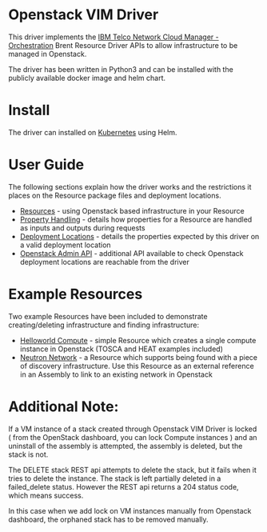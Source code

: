 # Openstack VIM Driver

This driver implements the [IBM Telco Network Cloud Manager - Orchestration](https://www.ibm.com/support/knowledgecenter/SSDSDC_1.3/welcome_page/kc_welcome-444.html) Brent Resource Driver APIs to allow infrastructure to be managed in Openstack.

The driver has been written in Python3 and can be installed with the publicly available docker image and helm chart.

# Install

The driver can installed on [Kubernetes](./k8s-install.md) using Helm.

# User Guide

The following sections explain how the driver works and the restrictions it places on the Resource package files and deployment locations.

- [Resources](./user-guide/resources.md) - using Openstack based infrastructure in your Resource
- [Property Handling](./user-guide/property-handling.md) - details how properties for a Resource are handled as inputs and outputs during requests
- [Deployment Locations](./user-guide/deployment-locations.md) - details the properties expected by this driver on a valid deployment location
- [Openstack Admin API](./user-guide/os-admin-api.md) - additional API available to check Openstack deployment locations are reachable from the driver

# Example Resources

Two example Resources have been included to demonstrate creating/deleting infrastructure and finding infrastructure:

- [Helloworld Compute](./reference/example-resources/helloworld-compute/Readme.md) - simple Resource which creates a single compute instance in Openstack (TOSCA and HEAT examples included)
- [Neutron Network](./reference/example-resources/neutron-network/Readme.md) - a Resource which supports being found with a piece of discovery infrastructure. Use this Resource as an external reference in an Assembly to link to an existing network in Openstack

# Additional Note:

If a VM instance of a stack created through Openstack VIM Driver is locked ( from the OpenStack dashboard, you can lock Compute instances ) and an uninstall of the assembly is attempted, the assembly is deleted, but the stack is not.

The DELETE stack REST api attempts to delete the stack, but it fails when it tries to delete the instance. The stack is left partially deleted in a failed_delete status. However the REST api returns a 204 status code, which means success.

In this case when we add lock on VM instances manually from Openstack dashboard, the orphaned stack has to be removed manually.

